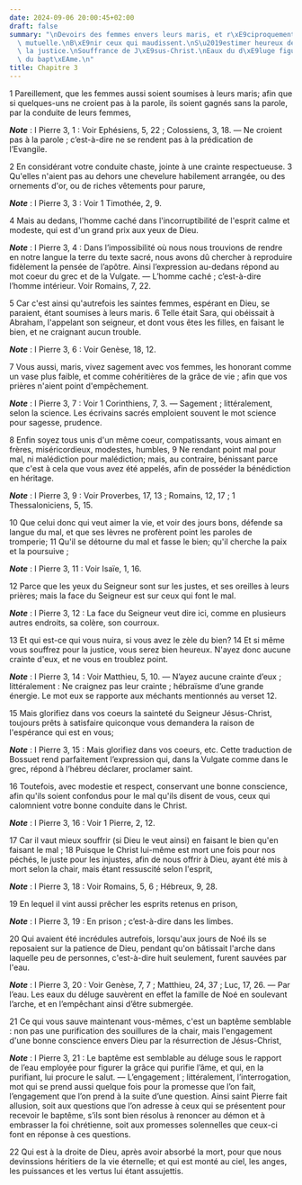 ```yaml
---
date: 2024-09-06 20:00:45+02:00
draft: false
summary: "\nDevoirs des femmes envers leurs maris, et r\xE9ciproquement.\nCharit\xE9\
  \ mutuelle.\nB\xE9nir ceux qui maudissent.\nS\u2019estimer heureux de souffrir pour\
  \ la justice.\nSouffrance de J\xE9sus-Christ.\nEaux du d\xE9luge figure des eaux\
  \ du bapt\xEAme.\n"
title: Chapitre 3
---
```





1 Pareillement, que les femmes aussi soient soumises à leurs maris; afin que si quelques-uns ne croient pas à la parole, ils soient gagnés sans la parole, par la conduite de leurs femmes,

***Note*** :  I Pierre 3, 1 : Voir Ephésiens, 5, 22 ; Colossiens, 3, 18. ― Ne croient pas à la parole ; c’est-à-dire ne se rendent pas à la prédication de l’Evangile.

2 En considérant votre conduite chaste, jointe à une crainte respectueuse. 3 Qu'elles n'aient pas au dehors une chevelure habilement arrangée, ou des ornements d'or, ou de riches vêtements pour parure,

***Note*** :  I Pierre 3, 3 : Voir 1 Timothée, 2, 9.

4 Mais au dedans, l'homme caché dans l'incorruptibilité de l'esprit calme et modeste, qui est d'un grand prix aux yeux de Dieu.

***Note*** :  I Pierre 3, 4 : Dans l’impossibilité où nous nous trouvions de rendre en notre langue la terre du texte sacré, nous avons dû chercher à reproduire fidèlement la pensée de l’apôtre. Ainsi l’expression au-dedans répond au mot coeur du grec et de la Vulgate. ― L’homme caché ; c’est-à-dire l’homme intérieur. Voir Romains, 7, 22.

5 Car c'est ainsi qu'autrefois les saintes femmes, espérant en Dieu, se paraient, étant soumises à leurs maris. 6 Telle était Sara, qui obéissait à Abraham, l'appelant son seigneur, et dont vous êtes les filles, en faisant le bien, et ne craignant aucun trouble.

***Note*** :  I Pierre 3, 6 : Voir Genèse, 18, 12.


7 Vous aussi, maris, vivez sagement avec vos femmes, les honorant comme un vase plus faible, et comme cohéritières de la grâce de vie ; afin que vos prières n'aient point d'empêchement.

***Note*** :  I Pierre 3, 7 : Voir 1 Corinthiens, 7, 3. ― Sagement ; littéralement, selon la science. Les écrivains sacrés emploient souvent le mot science pour sagesse, prudence.


8 Enfin soyez tous unis d'un même coeur, compatissants, vous aimant en frères, miséricordieux, modestes, humbles, 9 Ne rendant point mal pour mal, ni malédiction pour malédiction; mais, au contraire, bénissant parce que c'est à cela que vous avez été appelés, afin de posséder la bénédiction en héritage.

***Note*** :  I Pierre 3, 9 : Voir Proverbes, 17, 13 ; Romains, 12, 17 ; 1 Thessaloniciens, 5, 15.

10 Que celui donc qui veut aimer la vie, et voir des jours bons, défende sa langue du mal, et que ses lèvres ne profèrent point les paroles de tromperie; 11 Qu'il se détourne du mal et fasse le bien; qu'il cherche la paix et la poursuive ;

***Note*** :  I Pierre 3, 11 : Voir Isaïe, 1, 16.

12 Parce que les yeux du Seigneur sont sur les justes, et ses oreilles à leurs prières; mais la face du Seigneur est sur ceux qui font le mal.

***Note*** :  I Pierre 3, 12 : La face du Seigneur veut dire ici, comme en plusieurs autres endroits, sa colère, son courroux.


13 Et qui est-ce qui vous nuira, si vous avez le zèle du bien? 14 Et si même vous souffrez pour la justice, vous serez bien heureux. N'ayez donc aucune crainte d'eux, et ne vous en troublez point.

***Note*** :  I Pierre 3, 14 : Voir Matthieu, 5, 10. ― N’ayez aucune crainte d’eux ; littéralement : Ne craignez pas leur crainte ; hébraïsme d’une grande énergie. Le mot eux se rapporte aux méchants mentionnés au verset 12.

15 Mais glorifiez dans vos coeurs la sainteté du Seigneur Jésus-Christ, toujours prêts à satisfaire quiconque vous demandera la raison de l'espérance qui est en vous;

***Note*** :  I Pierre 3, 15 : Mais glorifiez dans vos coeurs, etc. Cette traduction de Bossuet rend parfaitement l’expression qui, dans la Vulgate comme dans le grec, répond à l’hébreu déclarer, proclamer saint.

16 Toutefois, avec modestie et respect, conservant une bonne conscience, afin qu'ils soient confondus pour le mal qu'ils disent de vous, ceux qui calomnient votre bonne conduite dans le Christ.

***Note*** :  I Pierre 3, 16 : Voir 1 Pierre, 2, 12.


17 Car il vaut mieux souffrir (si Dieu le veut ainsi) en faisant le bien qu'en faisant le mal ; 18 Puisque le Christ lui-même est mort une fois pour nos péchés, le juste pour les injustes, afin de nous offrir à Dieu, ayant été mis à mort selon la chair, mais étant ressuscité selon l'esprit,

***Note*** :  I Pierre 3, 18 : Voir Romains, 5, 6 ; Hébreux, 9, 28.

19 En lequel il vint aussi prêcher les esprits retenus en prison,

***Note*** :  I Pierre 3, 19 : En prison ; c’est-à-dire dans les limbes.

20 Qui avaient été incrédules autrefois, lorsqu'aux jours de Noé ils se reposaient sur la patience de Dieu, pendant qu'on bâtissait l'arche dans laquelle peu de personnes, c'est-à-dire huit seulement, furent sauvées par l'eau.

***Note*** :  I Pierre 3, 20 : Voir Genèse, 7, 7 ; Matthieu, 24, 37 ; Luc, 17, 26. ― Par l’eau. Les eaux du déluge sauvèrent en effet la famille de Noé en soulevant l’arche, et en l’empêchant ainsi d’être submergée.

21 Ce qui vous sauve maintenant vous-mêmes, c'est un baptême semblable : non pas une purification des souillures de la chair, mais l'engagement d'une bonne conscience envers Dieu par la résurrection de Jésus-Christ,

***Note*** :  I Pierre 3, 21 : Le baptême est semblable au déluge sous le rapport de l’eau employée pour figurer la grâce qui purifie l’âme, et qui, en la purifiant, lui procure le salut. ― L’engagement ; littéralement, l’interrogation, mot qui se prend aussi quelque fois pour la promesse que l’on fait, l’engagement que l’on prend à la suite d’une question. Ainsi saint Pierre fait allusion, soit aux questions que l’on adresse à ceux qui se présentent pour recevoir le baptême, s’ils sont bien résolus à renoncer au démon et à embrasser la foi chrétienne, soit aux promesses solennelles que ceux-ci font en réponse à ces questions.

22 Qui est à la droite de Dieu, après avoir absorbé la mort, pour que nous devinssions héritiers de la vie éternelle; et qui est monté au ciel, les anges, les puissances et les vertus lui étant assujettis.

